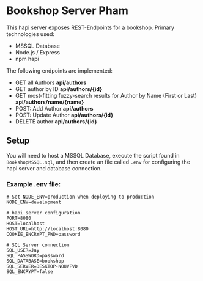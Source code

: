 # Bookshop Server Pham

This hapi server exposes REST-Endpoints for a bookshop. Primary technologies used:

* MSSQL Database
* Node.js / Express
* npm hapi

The following endpoints are implemented:

* GET all Authors **api/authors**
* GET author by ID **api/authors/{id}**
* GET most-fitting fuzzy-search results for Author by Name (First or Last) **api/authors/name/{name}**
* POST: Add Author **api/authors**
* POST: Update Author **api/authors/{id}**
* DELETE author **api/authors/{id}**

## Setup

You will need to host a MSSQL Database, execute the script found in `BookshopMSSQL.sql`, and then create an file called `.env` for configuring the hapi server and database connection.

### Example .env file:

```dotenv
# Set NODE_ENV=production when deploying to production
NODE_ENV=development

# hapi server configuration
PORT=8080
HOST=localhost
HOST_URL=http://localhost:8080
COOKIE_ENCRYPT_PWD=password

# SQL Server connection
SQL_USER=Jay
SQL_PASSWORD=password
SQL_DATABASE=bookshop
SQL_SERVER=DESKTOP-NOUVFVD
SQL_ENCRYPT=false
```
